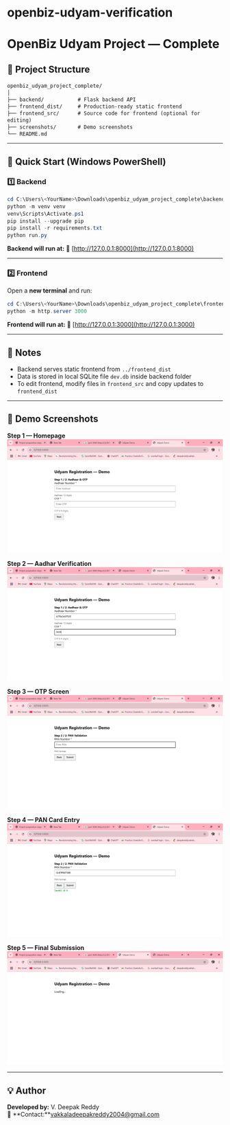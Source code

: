# openbiz-udyam-verification

# OpenBiz Udyam Project — Complete

## 📂 Project Structure
```
openbiz_udyam_project_complete/
│
├── backend/           # Flask backend API
├── frontend_dist/     # Production-ready static frontend
├── frontend_src/      # Source code for frontend (optional for editing)
├── screenshots/       # Demo screenshots
└── README.md
```

---

## 🚀 Quick Start (Windows PowerShell)

### 1️⃣ Backend
```powershell
cd C:\Users\<YourName>\Downloads\openbiz_udyam_project_complete\backend
python -m venv venv
venv\Scripts\Activate.ps1
pip install --upgrade pip
pip install -r requirements.txt
python run.py
```
**Backend will run at:** 🔗 [http://127.0.0.1:8000](http://127.0.0.1:8000)

---

### 2️⃣ Frontend
Open a **new terminal** and run:
```powershell
cd C:\Users\<YourName>\Downloads\openbiz_udyam_project_complete\frontend_dist
python -m http.server 3000
```
**Frontend will run at:** 🔗 [http://127.0.0.1:3000](http://127.0.0.1:3000)

---

## 📝 Notes
- Backend serves static frontend from `../frontend_dist`
- Data is stored in local SQLite file `dev.db` inside backend folder
- To edit frontend, modify files in `frontend_src` and copy updates to `frontend_dist`

---

## 📸 Demo Screenshots

**Step 1 — Homepage**  
![Step 1](screenshots/step1.png)

**Step 2 — Aadhar Verification**  
![Step 2](screenshots/step2.png)

**Step 3 — OTP Screen**  
![Step 3](screenshots/step3.png)

**Step 4 — PAN Card Entry**  
![Step 4](screenshots/step4.png)

**Step 5 — Final Submission**  
![Step 5](screenshots/step5.png)

---

## 💡 Author
**Developed by:** V. Deepak Reddy  
📧 **Contact:**vakkaladeepakreddy2004@gmail.com

